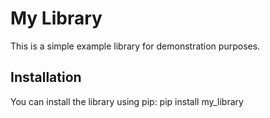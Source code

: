 # My Library

This is a simple example library for demonstration purposes.

## Installation

You can install the library using pip: pip install my_library

